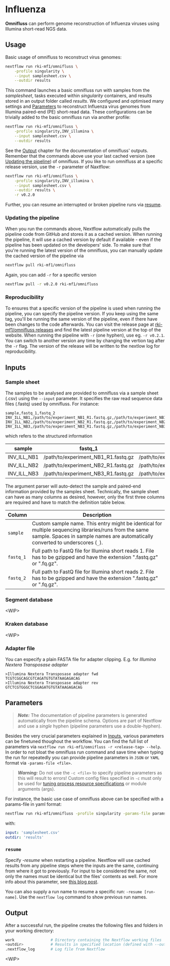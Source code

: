 # Influenza

**Omnifluss** can perform genome reconstruction of Influenza viruses using Illumina short-read NGS data.

## Usage

Basic usage of omnifluss to reconstruct virus genomes:
```bash
nextflow run rki-mf1/omnifluss \
    -profile singularity \
    --input samplesheet.csv \
    --outdir results
```

This command launches a basic omnifluss run with samples from the _samplesheet_, tasks executed within _singularity_ containers, and results stored in an output folder called _results_.
We configured and optimised many settings and [Parameters](#parameters) to reconstruct Influenza virus genomes from Illumina paired-end (PE) short-read data.
These configurations can be trivially added to the basic omnifluss run via another profile:
```bash
nextflow run rki-mf1/omnifluss \
    -profile singularity,INV_illumina \
    --input samplesheet.csv \
    --outdir results
```

See the [Output](#output) chapter for the documentation of omnifluss' outputs.
Remember that the commands above use your last cached version (see [Updating the pipeline](#updating-the-pipeline)) of omnifluss.
If you like to run omnifluss at a specific release version, use the `-r` parameter of Naxtflow:
```bash
nextflow run rki-mf1/omnifluss \
    -profile singularity,INV_illumina \
    --input samplesheet.csv \
    --outdir results \
    -r v0.2.0
```

Further, you can resume an interrupted or broken pipeline runs via [resume](#resume).

### Updating the pipeline

When you run the commands above, Nextflow automatically pulls the pipeline code from GitHub and stores it as a cached version.
When running the pipeline, it will use a cached version by default if available - even if the pipeline has been updated on the developers' side.
To make sure that you're running the latest version of the omnifluss, you can manually update the cached version of the pipeline via
```bash
nextflow pull rki-mf1/omnifluss
```

Again, you can add `-r` for a specific version
```bash
nextflow pull -r v0.2.0 rki-mf1/omnifluss
```

### Reproducibility

To ensures that a specific version of the pipeline is used when running the pipeline, you can specify the pipeline version.
If you keep using the same tag, you'll be running the same version of the pipeline, even if there have been changes to the code afterwards.
You can visit the release page at [rki-mf1/omnifluss releases](https://github.com/rki-mf1/omnifluss/releases) and find the latest pipeline version at the top of the website.
When running the pipeline with `-r` (one hyphen), use eg. `-r v0.2.1`.
You can switch to another version any time by changing the vertion tag after the `-r` flag.
The version of the release will be written to the nextlow log for reproducibility.

## Inputs

### Sample sheet

The samples to be analysed are provided to omnifluss via a sample sheet (.csv) using the `--input` parameter.
It specifies the raw read sequence data files (.fastq) used by omnifluss.
For instance:

```csv
sample,fastq_1,fastq_2
INV_ILL_NB1,/path/to/experiment_NB1_R1.fastq.gz,/path/to/experiment_NB1_R2.fastq.gz
INV_ILL_NB2,/path/to/experiment_NB2_R1.fastq.gz,/path/to/experiment_NB2_R2.fastq.gz
INV_ILL_NB3,/path/to/experiment_NB3_R1.fastq.gz,/path/to/experiment_NB3_R2.fastq.gz
```

which refers to the structured information

| sample     |          fastq_1                    |          fastq_2                    |
|------------|-------------------------------------|-------------------------------------|
|INV_ILL_NB1 | /path/to/experiment_NB1_R1.fastq.gz | /path/to/experiment_NB1_R2.fastq.gz |
|INV_ILL_NB2 | /path/to/experiment_NB2_R1.fastq.gz | /path/to/experiment_NB2_R2.fastq.gz |
|INV_ILL_NB3 | /path/to/experiment_NB3_R1.fastq.gz | /path/to/experiment_NB3_R2.fastq.gz |

The argument parser will auto-detect the sample and paired-end information provided by the samples sheet.
Technically, the sample sheet can have as many columns as desired, however, only the first three columns are required and have to match the definition table below.

| Column | Description |
| ------ | ----------- |
| `sample`  | Custom sample name. This entry might be identical for multiple sequencing libraries/runs from the same sample. Spaces in sample names are automatically converted to underscores (`_`). |
| `fastq_1` | Full path to FastQ file for Illumina short reads 1. File has to be gzipped and have the extension ".fastq.gz" or ".fq.gz".                                                             |
| `fastq_2` | Full path to FastQ file for Illumina short reads 2. File has to be gzipped and have the extension ".fastq.gz" or ".fq.gz".                                                             |

### Segment database

\<WIP\>

### Kraken database

\<WIP\>

### Adapter file

You can especify a plain FASTA file for adapter clipping.
E.g. for _Illumina Nextera Transposase adapter_
```
>Illumina Nextera Transposase adapter fwd
TCGTCGGCAGCGTCAGATGTGTATAAGAGACAG
>Illumina Nextera Transposase adapter rev
GTCTCGTGGGCTCGGAGATGTGTATAAGAGACAG
```

## Parameters

> ***Note:***
> The documentation of pipeline parameters is generated automatically from the pipeline schema. Options are part of Nextflow and use a _single_ hyphen (pipeline parameters use a double-hyphen).

Besides the very crucial parameters explained in [Inputs](#inputs), various parameters can be finetuned thoughout the workflow.
You can find the full list of parameters via `nextflow run rki-mf1/omnifluss -r <release-tag> --help`.
In order to not bloat the omnifluss run command and save time when typing the run for repeatedly you can provide pipeline parameters in `JSON` or `YAML` format via `-params-file <file>`.

> ***Warning:***
> Do not use the `-c <file>` to specify pipeline parameters as this will result to errors!
> Custom config files specified in `-c` must only be used for [tuning process resource specifications](https://nf-co.re/docs/usage/configuration#tuning-workflow-resources) or module arguments (args).

For instance, the basic use case of omnifluss above can be specified with a params-file in yaml format:

```bash
nextflow run rki-mf1/omnifluss -profile singularity -params-file params.yaml
```

with:

```yaml
input: 'samplesheet.csv'
outdir: 'results'
```

### `resume`

Specify _-resume_ when restarting a pipeline.
Nextflow will use cached results from any pipeline steps where the inputs are the same, continuing from where it got to previously.
For input to be considered the same, not only the names must be identical but the files' contents as well.
For more info about this parameter, see [this blog post](https://www.nextflow.io/blog/2019/demystifying-nextflow-resume.html).

You can also supply a run name to resume a specific run: `-resume [run-name]`.
Use the `nextflow log` command to show previous run names.

## Output

After a successful run, the pipeline creates the following files and folders in your working directory:

```bash
work                # Directory containing the Nextflow working files
<outdir>            # Results in specified location (defined with --outdir)
.nextflow_log       # Log file from Nextflow
```

\<WIP\>

